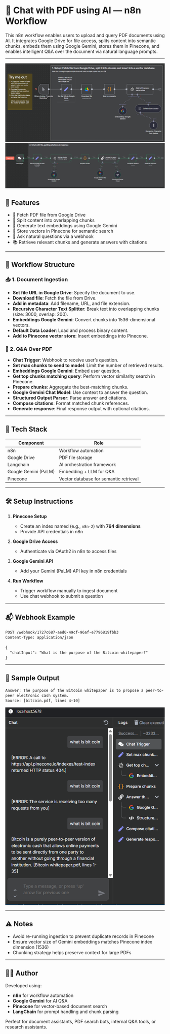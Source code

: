 
# 📄 Chat with PDF using AI — n8n Workflow

This n8n workflow enables users to upload and query PDF documents using AI. It integrates Google Drive for file access, splits content into semantic chunks, embeds them using Google Gemini, stores them in Pinecone, and enables intelligent Q&A over the document via natural language prompts.

---
![Q&A Over PDF](Images/Document_Ingestion.png)
![Q&A Over PDF](Images/Q&A_Over_PDF.png)

## 🚀 Features

- 📁 Fetch PDF file from Google Drive  
- 📄 Split content into overlapping chunks  
- 🧠 Generate text embeddings using Google Gemini  
- 🧬 Store vectors in Pinecone for semantic search  
- 🤖 Ask natural questions via a webhook  
- 📚 Retrieve relevant chunks and generate answers with citations  

---

## 🧩 Workflow Structure

### 📥 1. Document Ingestion
- **Set file URL in Google Drive**: Specify the document to use.
- **Download file**: Fetch the file from Drive.
- **Add in metadata**: Add filename, URL, and file extension.
- **Recursive Character Text Splitter**: Break text into overlapping chunks (size: 3000, overlap: 200).
- **Embeddings Google Gemini**: Convert chunks into 1536-dimensional vectors.
- **Default Data Loader**: Load and process binary content.
- **Add to Pinecone vector store**: Insert embeddings into Pinecone.

### 💬 2. Q&A Over PDF
- **Chat Trigger**: Webhook to receive user’s question.
- **Set max chunks to send to model**: Limit the number of retrieved results.
- **Embeddings Google Gemini**: Embed user question.
- **Get top chunks matching query**: Perform vector similarity search in Pinecone.
- **Prepare chunks**: Aggregate the best-matching chunks.
- **Google Gemini Chat Model**: Use context to answer the question.
- **Structured Output Parser**: Parse answer and citations.
- **Compose citations**: Format matched chunk references.
- **Generate response**: Final response output with optional citations.

---

## 🧠 Tech Stack

| Component                  | Role                                          |
|---------------------------|-----------------------------------------------|
| n8n                       | Workflow automation                           |
| Google Drive              | PDF file storage                              |
| Langchain                 | AI orchestration framework                    |
| Google Gemini (PaLM)      | Embedding + LLM for Q&A                       |
| Pinecone                  | Vector database for semantic retrieval        |

---

## 🛠️ Setup Instructions

1. **Pinecone Setup**
   - Create an index named (e.g., `n8n-2`) with **764 dimensions**
   - Provide API credentials in n8n

2. **Google Drive Access**
   - Authenticate via OAuth2 in n8n to access files

3. **Google Gemini API**
   - Add your Gemini (PaLM) API key in n8n credentials

4. **Run Workflow**
   - Trigger workflow manually to ingest document
   - Use chat webhook to submit a question

---

## 📬 Webhook Example

```http
POST /webhook/1727c687-aed0-49cf-96af-e7796819fbb3
Content-Type: application/json

{
  "chatInput": "What is the purpose of the Bitcoin whitepaper?"
}
```

---

## 🧪 Sample Output

```text
Answer: The purpose of the Bitcoin whitepaper is to propose a peer-to-peer electronic cash system.
Source: [bitcoin.pdf, lines 4–10]
```
![chat Over PDF](Images/chat.png)

---

## ⚠️ Notes

- Avoid re-running ingestion to prevent duplicate records in Pinecone
- Ensure vector size of Gemini embeddings matches Pinecone index dimension (1536)
- Chunking strategy helps preserve context for large PDFs

---

## 👨‍💻 Author

Developed using:
- **n8n** for workflow automation  
- **Google Gemini** for AI Q&A  
- **Pinecone** for vector-based document search  
- **LangChain** for prompt handling and chunk parsing  

Perfect for document assistants, PDF search bots, internal Q&A tools, or research assistants.
